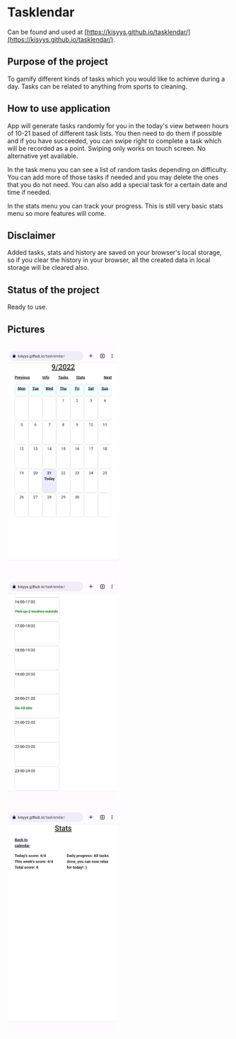 # Tasklendar
Can be found and used at [https://kisyys.github.io/tasklendar/](https://kisyys.github.io/tasklendar/).

## Purpose of the project
To gamify different kinds of tasks which you would like to achieve during a day. Tasks can be related to anything from sports to cleaning.

## How to use application
App will generate tasks randomly for you in the today's view between hours of 10-21 based of different task lists. You then need to do them if possible and if you have succeeded, you can swipe right to complete a task which will be recorded as a point. Swiping only works on touch screen. No alternative yet available.

In the task menu you can see a list of random tasks depending on difficulty. You can add more of those tasks if needed and you may delete the ones that you do not need. You can also add a special task for a certain date and time if needed.

In the stats menu you can track your progress. This is still very basic stats menu so more features will come.

## Disclaimer
Added tasks, stats and history are saved on your browser's local storage, so if you clear the history in your browser, all the created data in local storage will be cleared also.

## Status of the project
Ready to use.

## Pictures
<img src="pic1.png" width="50%" />
<img src="pic2.png" width="50%" />
<img src="pic3.png" width="50%" />
